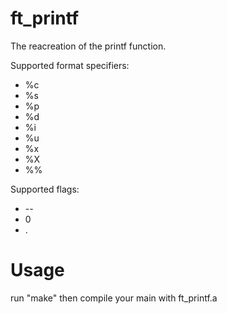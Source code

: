 # ft_printf

The reacreation of the printf function.

Supported format specifiers:

* %c
* %s
* %p
* %d
* %i
* %u
* %x
* %X
* %%

Supported flags:
* --
* 0
* .

# Usage
run "make"
then compile your main with ft_printf.a
